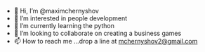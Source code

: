 - 👋 Hi, I’m @maximchernyshov
- 👀 I’m interested in people development
- 🌱 I’m currently learning the python
- 💞️ I’m looking to collaborate on creating a business games
- 📫 How to reach me ...drop a line at mchernyshov2@gmail.com

<!---
maximchernyshov/maximchernyshov is a ✨ special ✨ repository because its `README.md` (this file) appears on your GitHub profile.
You can click the Preview link to take a look at your changes.
--->
